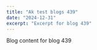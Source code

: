 ```yaml
---
title: "Ak test blogs 439"
date: "2024-12-31"
excerpt: "Excerpt for blog 439"
---
```


Blog content for blog 439